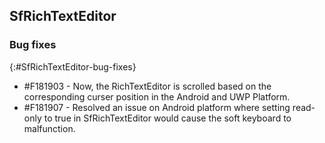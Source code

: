 ## SfRichTextEditor 

### Bug fixes
{:#SfRichTextEditor-bug-fixes} 

* \#F181903 - Now, the RichTextEditor is scrolled based on the corresponding curser position in the Android and UWP Platform.
* \#F181907 - Resolved an issue on Android platform where setting read-only to true in SfRichTextEditor would cause the soft keyboard to malfunction.

